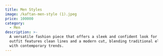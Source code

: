 ```yaml
---
title: Men Styles
image: /kaftan-men-style (1).jpeg
price: 100000
category:
  - Men
description: >-
  A versatile fashion piece that offers a sleek and confident look for men. The
  outfit features clean lines and a modern cut, blending traditional elements
  with contemporary trends.
---
```


